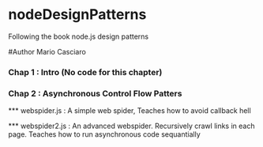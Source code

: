 # nodeDesignPatterns

Following the book node.js design patterns

#Author
Mario Casciaro

### Chap 1 : Intro (No code for this chapter)

### Chap 2 : Asynchronous Control Flow Patters 
*** webspider.js : A simple web spider, Teaches how to avoid callback hell

*** webspider2.js : An advanced webspider. Recursively crawl links in each page. Teaches how to run asynchronous code sequantially
